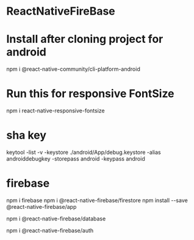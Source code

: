 # ReactNativeFireBase

# Install after cloning project for android

npm i @react-native-community/cli-platform-android

# Run this for responsive FontSize

npm i react-native-responsive-fontsize

# sha key

keytool -list -v -keystore ./android/App/debug.keystore -alias androiddebugkey -storepass android -keypass android

# firebase

npm i firebase
npm i @react-native-firebase/firestore
npm install --save @react-native-firebase/app

<!-- for realtime database -->

npm i @react-native-firebase/database

<!-- for authentication -->

npm i @react-native-firebase/auth
